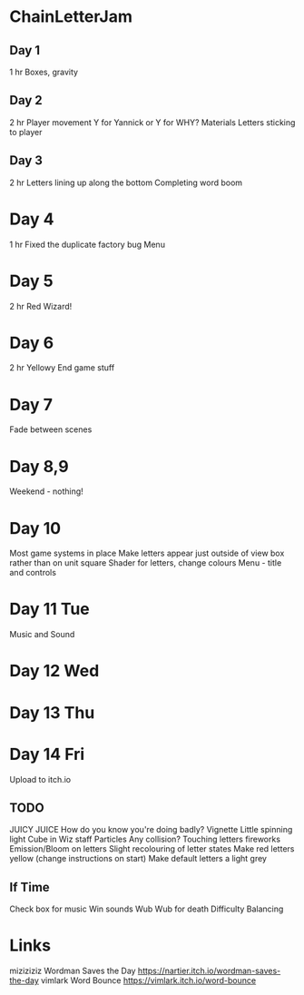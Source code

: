 # ChainLetterJam
 
## Day 1
1 hr
Boxes, gravity

## Day 2
2 hr
Player movement
Y for Yannick or Y for WHY?
Materials
Letters sticking to player

## Day 3
2 hr
Letters lining up along the bottom
Completing word boom

# Day 4
1 hr
Fixed the duplicate factory bug
Menu

# Day 5
2 hr
Red Wizard!

# Day 6
2 hr
Yellowy
End game stuff

# Day 7
Fade between scenes

# Day 8,9
Weekend - nothing!

# Day 10
Most game systems in place
Make letters appear just outside of view box rather than on unit square
Shader for letters, change colours
Menu - title and controls

# Day 11 Tue
Music and Sound
 
# Day 12 Wed

# Day 13 Thu

# Day 14 Fri
Upload to itch.io

## TODO
JUICY JUICE	
	How do you know you're doing badly?
		Vignette
	Little spinning light Cube in Wiz staff
	Particles
		Any collision?
		Touching letters fireworks
	Emission/Bloom on letters
	Slight recolouring of letter states
		Make red letters yellow (change instructions on start)
		Make default letters a light grey

## If Time
Check box for music
Win sounds
Wub Wub for death
Difficulty Balancing

# Links
miziziziz Wordman Saves the Day https://nartier.itch.io/wordman-saves-the-day
vimlark Word Bounce				https://vimlark.itch.io/word-bounce
